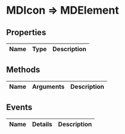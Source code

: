 # MDIcon => MDElement

## Properties
Name | Type | Description
--- | --- | ---

## Methods
Name | Arguments | Description
--- | --- | ---

## Events
Name | Details | Description
--- | --- | ---

